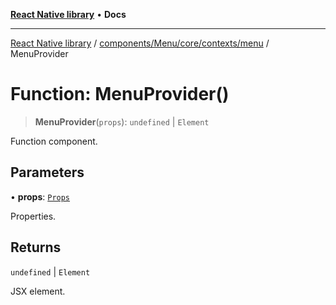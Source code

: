 [**React Native library**](../../../../../../index.md) • **Docs**

***

[React Native library](../../../../../../modules.md) / [components/Menu/core/contexts/menu](../index.md) / MenuProvider

# Function: MenuProvider()

> **MenuProvider**(`props`): `undefined` \| `Element`

Function component.

## Parameters

• **props**: [`Props`](../interfaces/Props.md)

Properties.

## Returns

`undefined` \| `Element`

JSX element.

